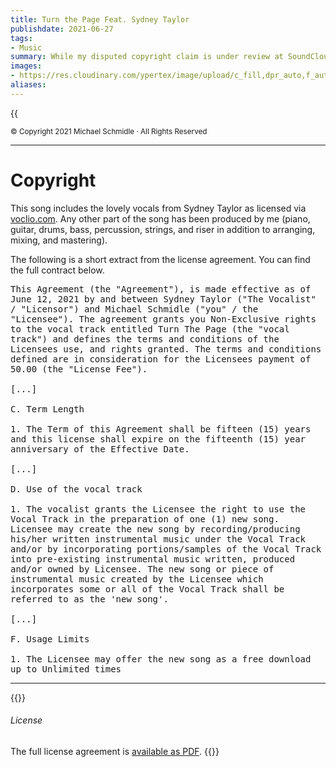 ```yaml
---
title: Turn the Page Feat. Sydney Taylor
publishdate: 2021-06-27
tags:
- Music
summary: While my disputed copyright claim is under review at SoundCloud, I release my song "Turn the Page" here–along with details about the legal stuff.
images:
- https://res.cloudinary.com/ypertex/image/upload/c_fill,dpr_auto,f_auto,g_auto,h_630,q_auto,w_1200/8a6b7fa6-f9e5-437d-9126-150e0535e993
aliases:
---
```


{{<audio src="Turn the Page - Michael Schmidle feat. Sydney Taylor.mp3" cover="v1624819830/covers/Turn_The_Page_-_Michael_Schmidle_feat._Sydney_Taylor">}}

<small>© Copyright 2021 Michael Schmidle · All Rights Reserved</small>

---

# Copyright

This song includes the lovely vocals from Sydney Taylor as licensed via [voclio.com](https://www.voclio.com/). Any other part of the song has been produced by me (piano, guitar, drums, bass, percussion, strings, and riser in addition to arranging, mixing, and mastering).

The following is a short extract from the license agreement. You can find the full contract below.

<pre style="white-space:pre-line">This Agreement (the "Agreement"), is made effective as of June 12, 2021 by and between Sydney Taylor ("The Vocalist" / "Licensor") and Michael Schmidle ("you" / the "Licensee"). The agreement grants you Non-Exclusive rights to the vocal track entitled Turn The Page (the "vocal track") and defines the terms and conditions of the Licensees use, and rights granted. The terms and conditions defined are in consideration for the Licensees payment of 50.00 (the "License Fee").

[...]

C. Term Length

1. The Term of this Agreement shall be fifteen (15) years and this license shall expire on the fifteenth (15) year anniversary of the Effective Date.

[...]

D. Use of the vocal track

1. The vocalist grants the Licensee the right to use the Vocal Track in the preparation of one (1) new song. Licensee may create the new song by recording/producing his/her written instrumental music under the Vocal Track and/or by incorporating portions/samples of the Vocal Track into pre-existing instrumental music written, produced and/or owned by Licensee. The new song or piece of instrumental music created by the Licensee which incorporates some or all of the Vocal Track shall be referred to as the 'new song'.

[...]

F. Usage Limits

1. The Licensee may offer the new song as a free download up to Unlimited times</pre>

---

{{<note class="alert-success">}}
###### <i class="las la-balance-scale-left"></i> License

The full license agreement is [available as PDF](Turn%20The%20Page%20Contract.pdf).
{{</note>}}
